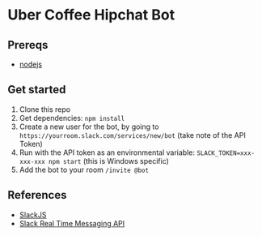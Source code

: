 # Uber Coffee Hipchat Bot

## Prereqs

* [nodejs](https://nodejs.org/en/)

## Get started

1. Clone this repo
1. Get dependencies: `npm install`
1. Create a new user for the bot, by going to `https://yourroom.slack.com/services/new/bot` (take note of the API Token)
1. Run with the API token as an environmental variable: `SLACK_TOKEN=xxx-xxx-xxx npm start` (this is Windows specific)
1. Add the bot to your room `/invite @bot`

## References

* [SlackJS](https://www.npmjs.com/package/slack)
* [Slack Real Time Messaging API](https://api.slack.com/rtm)